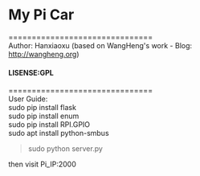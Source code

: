 # My Pi Car  
===============================   
Author: Hanxiaoxu (based on WangHeng's work - Blog: http://wangheng.org)  
  
#### LISENSE:GPL  
===============================  
User Guide:  
sudo pip install flask  
sudo pip install enum  
sudo pip install RPI.GPIO  
sudo apt install python-smbus  
  
> sudo python server.py  
  
then visit Pi_IP:2000  
